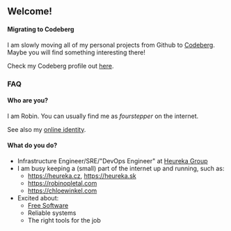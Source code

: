 ## Welcome!

#### Migrating to Codeberg

I am slowly moving all of my personal projects from Github to [Codeberg](https://codeberg.org/). Maybe you will find something interesting there!

Check my Codeberg profile out [here](https://codeberg.org/fourstepper).

### FAQ

#### Who are you?

I am Robin. You can usually find me as _fourstepper_ on the internet.

See also my [online identity](https://keyoxide.org/me%40robinopletal.com).

#### What do you do?

- Infrastructure Engineer/SRE/"DevOps Engineer" at [Heureka Group](https://heureka.group/cz-en/)
- I am busy keeping a (small) part of the internet up and running, such as:
  - https://heureka.cz, https://heureka.sk
  - https://robinopletal.com
  - https://chloewinkel.com
- Excited about:
  - [Free Software](https://writefreesoftware.org/learn)
  - Reliable systems
  - The right tools for the job
